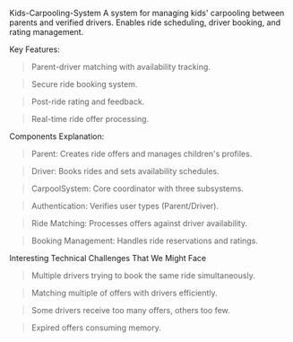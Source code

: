  Kids-Carpooling-System
A system for managing kids' carpooling between parents and verified drivers. Enables ride scheduling, driver booking, and rating management.

Key Features:

>Parent-driver matching with availability tracking.

>Secure ride booking system.

>Post-ride rating and feedback.

>Real-time ride offer processing.

Components Explanation:

>Parent: Creates ride offers and manages children's profiles.

>Driver: Books rides and sets availability schedules.

>CarpoolSystem: Core coordinator with three subsystems.

>Authentication: Verifies user types (Parent/Driver).

>Ride Matching: Processes offers against driver availability.

>Booking Management: Handles ride reservations and ratings.

Interesting Technical Challenges That We Might Face

> Multiple drivers trying to book the same ride simultaneously.

>  Matching multiple of offers with drivers efficiently.

>  Some drivers receive too many offers, others too few.

> Expired offers consuming memory.
